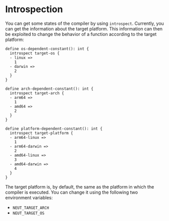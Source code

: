 # Introspection

You can get some states of the compiler by using `introspect`. Currently, you can get the information about the target platform. This information can then be exploited to change the behavior of a function according to the target platform:

```neut
define os-dependent-constant(): int {
  introspect target-os {
  - linux =>
    1
  - darwin =>
    2
  }
}

define arch-dependent-constant(): int {
  introspect target-arch {
  - arm64 =>
    1
  - amd64 =>
    2
  }
}

define platform-dependent-constant(): int {
  introspect target-platform {
  - arm64-linux =>
    1
  - arm64-darwin =>
    2
  - amd64-linux =>
    3
  - amd64-darwin =>
    4
  }
}
```

The target platform is, by default, the same as the platform in which the compiler is executed. You can change it using the following two environment variables:

- `NEUT_TARGET_ARCH`
- `NEUT_TARGET_OS`
